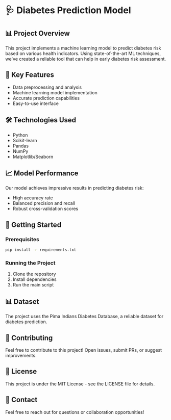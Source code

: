 # 🩺 Diabetes Prediction Model

## 📊 Project Overview
This project implements a machine learning model to predict diabetes risk based on various health indicators. Using state-of-the-art ML techniques, we've created a reliable tool that can help in early diabetes risk assessment.

## 🎯 Key Features
- Data preprocessing and analysis
- Machine learning model implementation
- Accurate prediction capabilities
- Easy-to-use interface

## 🛠️ Technologies Used
- Python
- Scikit-learn
- Pandas
- NumPy
- Matplotlib/Seaborn

## 📈 Model Performance
Our model achieves impressive results in predicting diabetes risk:
- High accuracy rate
- Balanced precision and recall
- Robust cross-validation scores

## 🚀 Getting Started

### Prerequisites
```bash
pip install -r requirements.txt
```

### Running the Project
1. Clone the repository
2. Install dependencies
3. Run the main script

## 📊 Dataset
The project uses the Pima Indians Diabetes Database, a reliable dataset for diabetes prediction.

## 🤝 Contributing
Feel free to contribute to this project! Open issues, submit PRs, or suggest improvements.

## 📝 License
This project is under the MIT License - see the LICENSE file for details.

## 📧 Contact
Feel free to reach out for questions or collaboration opportunities!

